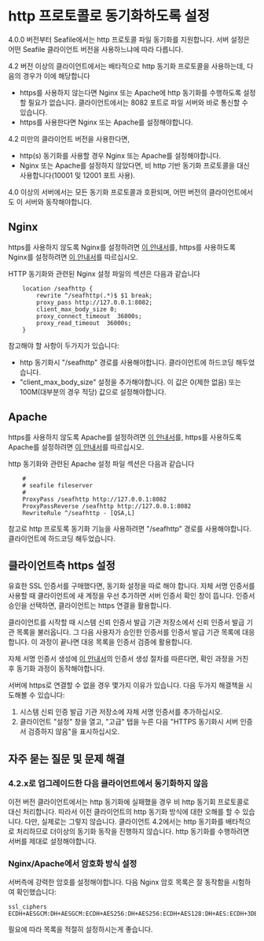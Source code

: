 # http 프로토콜로 동기화하도록 설정

4.0.0 버전부터 Seafile에서는 http 프로토콜 파일 동기화를 지원합니다. 서버 설정은 어떤 Seafile 클라이언트 버전을 사용하느냐에 따라 다릅니다.

4.2 버전 이상의 클라이언트에서는 배타적으로 http 동기화 프로토콜을 사용하는데, 다음의 경우가 이에 해당합니다

* https를 사용하지 않는다면 Nginx 또는 Apache에 http 동기화를 수행하도록 설정할 필요가 없습니다. 클라이언트에서는 8082 포트로 파일 서버와 바로 통신할 수 있습니다.
* https를 사용한다면 Nginx 또는 Apache를 설정해야합니다.

4.2 미만의 클라이언트 버전을 사용한다면,

* http(s) 동기화를 사용할 경우 Nginx 또는 Apache를 설정해야합니다.
* Nginx 또는 Apache를 설정하지 않았다면, 비 http 기반 동기화 프로토콜을 대신 사용합니다(10001 및 12001 포트 사용).

4.0 이상의 서버에서는 모든 동기화 프로토콜과 호환되며, 어떤 버전의 클라이언트에서도 이 서버와 동작해야합니다.

## Nginx

https를 사용하지 않도록 Nginx를 설정하려면 [이 안내서](deploy_with_nginx.md)를, https를 사용하도록 Nginx를 설정하려면 [이 안내서](https_with_nginx.md)를 따르십시오.

HTTP 동기화와 관련된 Nginx 설정 파일의 섹션은 다음과 같습니다

```
    location /seafhttp {
        rewrite ^/seafhttp(.*)$ $1 break;
        proxy_pass http://127.0.0.1:8082;
        client_max_body_size 0;
        proxy_connect_timeout  36000s;
        proxy_read_timeout  36000s;
    }
```

참고해야 할 사항이 두가지가 있습니다:

* http 동기화시 "/seafhttp" 경로를 사용해야합니다. 클라이언트에 하드코딩 해두었습니다.
* "client_max_body_size" 설정을 추가해야합니다. 이 값은 0(제한 없음) 또는 100M(대부분의 경우 적당) 값으로 설정해야합니다.

## Apache

https를 사용하지 않도록 Apache를 설정하려면 [이 안내서](deploy_with_apache.md)를, https를 사용하도록 Apache를 설정하려면 [이 안내서](https_with_apache.md)를 따르십시오.

http 동기화와 관련된 Apache 설정 파일 섹션은 다음과 같습니다

```
    #
    # seafile fileserver
    #
    ProxyPass /seafhttp http://127.0.0.1:8082
    ProxyPassReverse /seafhttp http://127.0.0.1:8082
    RewriteRule ^/seafhttp - [QSA,L]
```

참고로 http 프로토록 동기화 기능을 사용하려면 "/seafhttp" 경로를 사용해야합니다. 클라이언트에 하드코딩 해두었습니다.

## 클라이언트측 https 설정

유효한 SSL 인증서를 구매했다면, 동기화 설정을 따로 해야 합니다. 자체 서명 인증서를 사용할 때 클라이언트에 새 계정을 우선 추가하면 서버 인증서 확인 창이 뜹니다. 인증서 승인을 선택하면, 클라이언트는 https 연결을 활용합니다.

클라이언트를 시작할 때 시스템 신뢰 인증서 발급 기관 저장소에서 신뢰 인증서 발급 기관 목록을 불러옵니다. 그 다음 사용자가 승인한 인증서를 인증서 발급 기관 목록에 대응합니다. 이 과정이 끝나면 대응 목록을 인증서 검증에 활용합니다.

자체 서명 인증서 생성에 [이 안내서](https_with_nginx.md)의 인증서 생성 절차를 따른다면, 확인 과정을 거친 후 동기화 과정이 동작해야합니다.

서버에 https로 연결할 수 없을 경우 몇가지 이유가 있습니다. 다음 두가지 해결책을 시도해볼 수 있습니다:

1. 시스템 신뢰 인증 발급 기관 저장소에 자체 서명 인증서를 추가하십시오. 
2. 클라이언트 "설정" 창을 열고, "고급" 탭을 누른 다음 "HTTPS 동기화시 서버 인증서 검증하지 않음"을 표시하십시오.

## 자주 묻는 질문 및 문제 해결

### 4.2.x로 업그레이드한 다음 클라이언트에서 동기화하지 않음

이전 버전 클라이언트에서는 http 동기화에 실패했을 경우 비 http 동기회 프로토콜로 대신 처리합니다. 따라서 이전 클라이언트의 http 동기화 방식에 대한 오해를 할 수 있습니다. 다만, 실제로는 그렇지 않습니다. 클라이언트 4.2에서는 http 동기화를 배타적으로 처리하므로 더이상의 동기화 동작을 진행하지 않습니다. http 동기화를 수행하려면 서버를 제대로 설정해야합니다.

### Nginx/Apache에서 암호화 방식 설정

서버측에 강력한 암호를 설정해야합니다. 다음 Nginx 암호 목록은 잘 동작함을 시험하여 확인했습니다:

```
ssl_ciphers ECDH+AESGCM:DH+AESGCM:ECDH+AES256:DH+AES256:ECDH+AES128:DH+AES:ECDH+3DES:DH+3DES:RSA+AESGCM:RSA+AES:RSA+3DES:!aNULL:!MD5:!DSS;
```

필요에 따라 목록을 적절히 설정하시는게 좋습니다.

